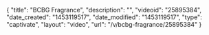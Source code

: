 {
    "title": "BCBG Fragrance",
    "description": "",
    "videoid": "25895384",
    "date_created": "1453119517",
    "date_modified": "1453119517",
    "type": "captivate",
    "layout": "video",
    "url": "\/v\/bcbg-fragrance\/25895384"
}